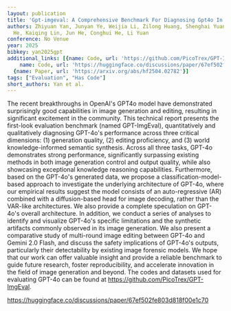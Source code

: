 ```yaml
---
layout: publication
title: 'Gpt-imgeval: A Comprehensive Benchmark For Diagnosing Gpt4o In Image Generation'
authors: Zhiyuan Yan, Junyan Ye, Weijia Li, Zilong Huang, Shenghai Yuan, Xiangyang
  He, Kaiqing Lin, Jun He, Conghui He, Li Yuan
conference: No Venue
year: 2025
bibkey: yan2025gpt
additional_links: [{name: Code, url: 'https://github.com/PicoTrex/GPT-ImgEval'}, {
    name: Code, url: 'https://huggingface.co/discussions/paper/67ef502fe803d818f00e1c70'},
  {name: Paper, url: 'https://arxiv.org/abs/hf2504.02782'}]
tags: ["Evaluation", "Has Code"]
short_authors: Yan et al.
---
```

The recent breakthroughs in OpenAI's GPT4o model have demonstrated surprisingly good capabilities in image generation and editing, resulting in significant excitement in the community. This technical report presents the first-look evaluation benchmark (named GPT-ImgEval), quantitatively and qualitatively diagnosing GPT-4o's performance across three critical dimensions: (1) generation quality, (2) editing proficiency, and (3) world knowledge-informed semantic synthesis. Across all three tasks, GPT-4o demonstrates strong performance, significantly surpassing existing methods in both image generation control and output quality, while also showcasing exceptional knowledge reasoning capabilities. Furthermore, based on the GPT-4o's generated data, we propose a classification-model-based approach to investigate the underlying architecture of GPT-4o, where our empirical results suggest the model consists of an auto-regressive (AR) combined with a diffusion-based head for image decoding, rather than the VAR-like architectures. We also provide a complete speculation on GPT-4o's overall architecture. In addition, we conduct a series of analyses to identify and visualize GPT-4o's specific limitations and the synthetic artifacts commonly observed in its image generation. We also present a comparative study of multi-round image editing between GPT-4o and Gemini 2.0 Flash, and discuss the safety implications of GPT-4o's outputs, particularly their detectability by existing image forensic models. We hope that our work can offer valuable insight and provide a reliable benchmark to guide future research, foster reproducibility, and accelerate innovation in the field of image generation and beyond. The codes and datasets used for evaluating GPT-4o can be found at https://github.com/PicoTrex/GPT-ImgEval.

https://huggingface.co/discussions/paper/67ef502fe803d818f00e1c70